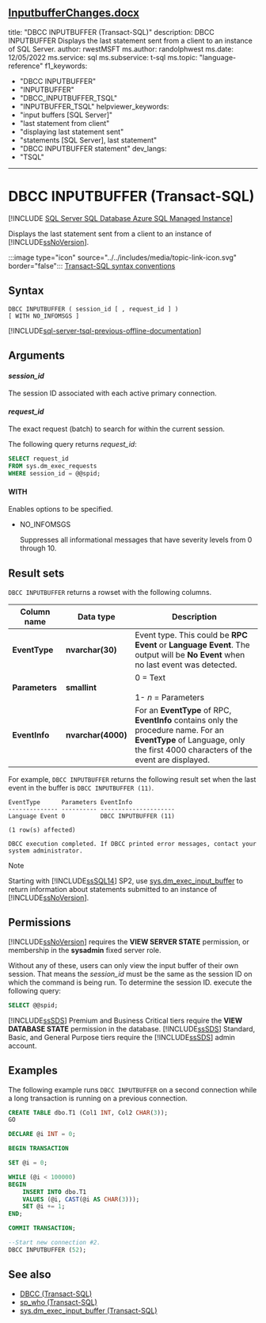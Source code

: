 [InputbufferChanges.docx](https://github.com/MicrosoftDocs/sql-docs/files/10672254/InputbufferChanges.docx)
---
title: "DBCC INPUTBUFFER (Transact-SQL)"
description: DBCC INPUTBUFFER Displays the last statement sent from a client to an instance of SQL Server.
author: rwestMSFT
ms.author: randolphwest
ms.date: 12/05/2022
ms.service: sql
ms.subservice: t-sql
ms.topic: "language-reference"
f1_keywords:
  - "DBCC INPUTBUFFER"
  - "INPUTBUFFER"
  - "DBCC_INPUTBUFFER_TSQL"
  - "INPUTBUFFER_TSQL"
helpviewer_keywords:
  - "input buffers [SQL Server]"
  - "last statement from client"
  - "displaying last statement sent"
  - "statements [SQL Server], last statement"
  - "DBCC INPUTBUFFER statement"
dev_langs:
  - "TSQL"
---
# DBCC INPUTBUFFER (Transact-SQL)

[!INCLUDE [SQL Server SQL Database Azure SQL Managed Instance](../../includes/applies-to-version/sql-asdb-asdbmi.md)]

Displays the last statement sent from a client to an instance of [!INCLUDE[ssNoVersion](../../includes/ssnoversion-md.md)].

:::image type="icon" source="../../includes/media/topic-link-icon.svg" border="false"::: [Transact-SQL syntax conventions](../../t-sql/language-elements/transact-sql-syntax-conventions-transact-sql.md)

## Syntax

```syntaxsql
DBCC INPUTBUFFER ( session_id [ , request_id ] )
[ WITH NO_INFOMSGS ]
```

[!INCLUDE[sql-server-tsql-previous-offline-documentation](../../includes/sql-server-tsql-previous-offline-documentation.md)]

## Arguments

#### *session_id*

The session ID associated with each active primary connection.

#### *request_id*

The exact request (batch) to search for within the current session.

The following query returns *request_id*:

```sql
SELECT request_id
FROM sys.dm_exec_requests
WHERE session_id = @@spid;
```

#### WITH

Enables options to be specified.

- NO_INFOMSGS

  Suppresses all informational messages that have severity levels from 0 through 10.

## Result sets

`DBCC INPUTBUFFER` returns a rowset with the following columns.

| Column name | Data type | Description |
| --- | --- | --- |
| **EventType** | **nvarchar(30)** | Event type. This could be **RPC Event** or **Language Event**. The output will be **No Event** when no last event was detected. |
| **Parameters** | **smallint** | 0 = Text<br /><br />1- *n* = Parameters |
| **EventInfo** | **nvarchar(4000)** | For an **EventType** of RPC, **EventInfo** contains only the procedure name. For an **EventType** of Language, only the first 4000 characters of the event are displayed. |

For example, `DBCC INPUTBUFFER` returns the following result set when the last event in the buffer is `DBCC INPUTBUFFER (11)`.

```output
EventType      Parameters EventInfo
-------------- ---------- ---------------------
Language Event 0          DBCC INPUTBUFFER (11)
  
(1 row(s) affected)
  
DBCC execution completed. If DBCC printed error messages, contact your system administrator.
```

> [!NOTE]  
> Starting with [!INCLUDE[ssSQL14](../../includes/sssql14-md.md)] SP2, use [sys.dm_exec_input_buffer](../../relational-databases/system-dynamic-management-views/sys-dm-exec-input-buffer-transact-sql.md) to return information about statements submitted to an instance of [!INCLUDE[ssNoVersion](../../includes/ssnoversion-md.md)].

## Permissions

[!INCLUDE[ssNoVersion](../../includes/ssnoversion-md.md)] requires the **VIEW SERVER STATE** permission, or membership in the **sysadmin** fixed server role.

Without any of these, users can only view the input buffer of their own session. That means the *session_id* must be the same as the session ID on which the command is being run. To determine the session ID. execute the following query:

```sql
SELECT @@spid;
```

[!INCLUDE[ssSDS](../../includes/sssds-md.md)] Premium and Business Critical tiers require the **VIEW DATABASE STATE** permission in the database. [!INCLUDE[ssSDS](../../includes/sssds-md.md)] Standard, Basic, and General Purpose tiers require the [!INCLUDE[ssSDS](../../includes/sssds-md.md)] admin account.

## Examples

The following example runs `DBCC INPUTBUFFER` on a second connection while a long transaction is running on a previous connection.

```sql
CREATE TABLE dbo.T1 (Col1 INT, Col2 CHAR(3));
GO

DECLARE @i INT = 0;

BEGIN TRANSACTION

SET @i = 0;

WHILE (@i < 100000)
BEGIN
    INSERT INTO dbo.T1
    VALUES (@i, CAST(@i AS CHAR(3)));
    SET @i += 1;
END;

COMMIT TRANSACTION;

--Start new connection #2.
DBCC INPUTBUFFER (52);
```

## See also

- [DBCC (Transact-SQL)](../../t-sql/database-console-commands/dbcc-transact-sql.md)
- [sp_who (Transact-SQL)](../../relational-databases/system-stored-procedures/sp-who-transact-sql.md)
- [sys.dm_exec_input_buffer (Transact-SQL)](../../relational-databases/system-dynamic-management-views/sys-dm-exec-input-buffer-transact-sql.md)
